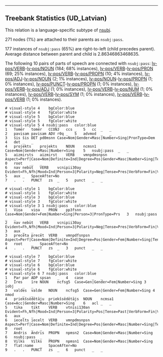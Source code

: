

--------------------------------------------------------------------------------

## Treebank Statistics (UD_Latvian)

This relation is a language-specific subtype of [nsubj]().

271 nodes (1%) are attached to their parents as `nsubj:pass`.

177 instances of `nsubj:pass` (65%) are right-to-left (child precedes parent).
Average distance between parent and child is 2.86346863468635.

The following 10 pairs of parts of speech are connected with `nsubj:pass`: [lv-pos/VERB]()-[lv-pos/NOUN]() (184; 68% instances), [lv-pos/VERB]()-[lv-pos/PRON]() (69; 25% instances), [lv-pos/VERB]()-[lv-pos/PROPN]() (10; 4% instances), [lv-pos/ADJ]()-[lv-pos/NOUN]() (2; 1% instances), [lv-pos/NOUN]()-[lv-pos/PROPN]() (1; 0% instances), [lv-pos/PUNCT]()-[lv-pos/PROPN]() (1; 0% instances), [lv-pos/VERB]()-[lv-pos/ADJ]() (1; 0% instances), [lv-pos/VERB]()-[lv-pos/NUM]() (1; 0% instances), [lv-pos/VERB]()-[lv-pos/SYM]() (1; 0% instances), [lv-pos/VERB]()-[lv-pos/VERB]() (1; 0% instances).


~~~ conllu
# visual-style 4	bgColor:blue
# visual-style 4	fgColor:white
# visual-style 5	bgColor:blue
# visual-style 5	fgColor:white
# visual-style 5 4 nsubj:pass	color:blue
1	Tomēr	tomēr	CCONJ	ccs	_	5	cc	_	_
2	pavisam	pavisam	ADV	r0q	_	5	advmod	_	_
3	šis	šis	DET	pd0msnn	Case=Nom|Gender=Masc|Number=Sing|PronType=Dem	4	det	_	_
4	projekts	projekts	NOUN	ncmsn1	Case=Nom|Gender=Masc|Number=Sing	5	nsubj:pass	_	_
5	aizmirsts	aizmirst	VERB	vmnpdmsnpsn	Aspect=Perf|Case=Nom|Definite=Ind|Degree=Pos|Gender=Masc|Number=Sing|Tense=Past|VerbForm=Part	0	root	_	_
6	nav	nebūt	VERB	vcnipii30ay	Evident=Fh,Nfh|Mood=Ind|Person=3|Polarity=Neg|Tense=Pres|VerbForm=Fin|Voice=Act	5	aux	_	SpaceAfter=No
7	.	.	PUNCT	zs	_	5	punct	_	_

~~~


~~~ conllu
# visual-style 1	bgColor:blue
# visual-style 1	fgColor:white
# visual-style 3	bgColor:blue
# visual-style 3	fgColor:white
# visual-style 3 1 nsubj:pass	color:blue
1	Viņa	viņa	PRON	pp3fsnn	Case=Nom|Gender=Fem|Number=Sing|Person=3|PronType=Prs	3	nsubj:pass	_	_
2	nav	nebūt	VERB	vcnipii30ay	Evident=Fh,Nfh|Mood=Ind|Person=3|Polarity=Neg|Tense=Pres|VerbForm=Fin|Voice=Act	3	aux	_	_
3	precēta	precēt	VERB	vmnpdfsnpsn	Aspect=Perf|Case=Nom|Definite=Ind|Degree=Pos|Gender=Fem|Number=Sing|Tense=Past|VerbForm=Part	0	root	_	SpaceAfter=No
4	.	.	PUNCT	zs	_	3	punct	_	_

~~~


~~~ conllu
# visual-style 7	bgColor:blue
# visual-style 7	fgColor:white
# visual-style 6	bgColor:blue
# visual-style 6	fgColor:white
# visual-style 6 7 nsubj:pass	color:blue
1	Par	par	ADP	spsan	_	4	case	_	_
2	Īres	īre	NOUN	ncfsg5	Case=Gen|Gender=Fem|Number=Sing	3	iobj	_	_
3	valdes	valde	NOUN	ncfsg5	Case=Gen|Gender=Fem|Number=Sing	4	nmod	_	_
4	priekšsēdētāju	priekšsēdētājs	NOUN	ncmsa1	Case=Acc|Gender=Masc|Number=Sing	6	acl	_	_
5	tika	tikt	VERB	vtnisi130an	Evident=Fh,Nfh|Mood=Ind|Person=3|Polarity=Pos|Tense=Past|VerbForm=Fin|Voice=Act	6	aux	_	_
6	iecelts	iecelt	VERB	vmnpdmsnpsn	Aspect=Perf|Case=Nom|Definite=Ind|Degree=Pos|Gender=Masc|Number=Sing|Tense=Past|VerbForm=Part	0	root	_	_
7	Andris	Andris	PROPN	npmsn2	Case=Nom|Gender=Masc|Number=Sing	6	nsubj:pass	_	_
8	Vilks	Vilks	PROPN	npmsn1	Case=Nom|Gender=Masc|Number=Sing	7	flat:name	_	SpaceAfter=No
9	.	.	PUNCT	zs	_	6	punct	_	_

~~~


